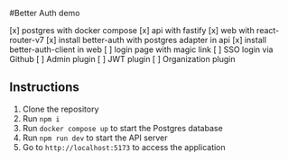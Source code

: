#Better Auth demo

[x] postgres with docker compose
[x] api with fastify
[x] web with react-router-v7
[x] install better-auth with postgres adapter in api
[x] install better-auth-client in web
[ ] login page with magic link
[ ] SSO login via Github
[ ] Admin plugin
[ ] JWT plugin
[ ] Organization plugin


## Instructions

1. Clone the repository
2. Run `npm i`
3. Run `docker compose up` to start the Postgres database
4. Run `npm run dev` to start the API server
5. Go to `http://localhost:5173` to access the application

